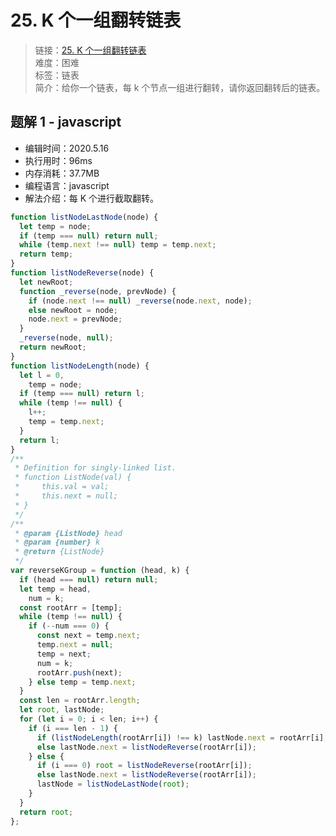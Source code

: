 # 25. K 个一组翻转链表

> 链接：[25. K 个一组翻转链表](https://leetcode-cn.com/problems/reverse-nodes-in-k-group/)  
> 难度：困难  
> 标签：链表  
> 简介：给你一个链表，每 k 个节点一组进行翻转，请你返回翻转后的链表。

## 题解 1 - javascript

- 编辑时间：2020.5.16
- 执行用时：96ms
- 内存消耗：37.7MB
- 编程语言：javascript
- 解法介绍：每 K 个进行截取翻转。

```javascript
function listNodeLastNode(node) {
  let temp = node;
  if (temp === null) return null;
  while (temp.next !== null) temp = temp.next;
  return temp;
}
function listNodeReverse(node) {
  let newRoot;
  function _reverse(node, prevNode) {
    if (node.next !== null) _reverse(node.next, node);
    else newRoot = node;
    node.next = prevNode;
  }
  _reverse(node, null);
  return newRoot;
}
function listNodeLength(node) {
  let l = 0,
    temp = node;
  if (temp === null) return l;
  while (temp !== null) {
    l++;
    temp = temp.next;
  }
  return l;
}
/**
 * Definition for singly-linked list.
 * function ListNode(val) {
 *     this.val = val;
 *     this.next = null;
 * }
 */
/**
 * @param {ListNode} head
 * @param {number} k
 * @return {ListNode}
 */
var reverseKGroup = function (head, k) {
  if (head === null) return null;
  let temp = head,
    num = k;
  const rootArr = [temp];
  while (temp !== null) {
    if (--num === 0) {
      const next = temp.next;
      temp.next = null;
      temp = next;
      num = k;
      rootArr.push(next);
    } else temp = temp.next;
  }
  const len = rootArr.length;
  let root, lastNode;
  for (let i = 0; i < len; i++) {
    if (i === len - 1) {
      if (listNodeLength(rootArr[i]) !== k) lastNode.next = rootArr[i];
      else lastNode.next = listNodeReverse(rootArr[i]);
    } else {
      if (i === 0) root = listNodeReverse(rootArr[i]);
      else lastNode.next = listNodeReverse(rootArr[i]);
      lastNode = listNodeLastNode(root);
    }
  }
  return root;
};
```
